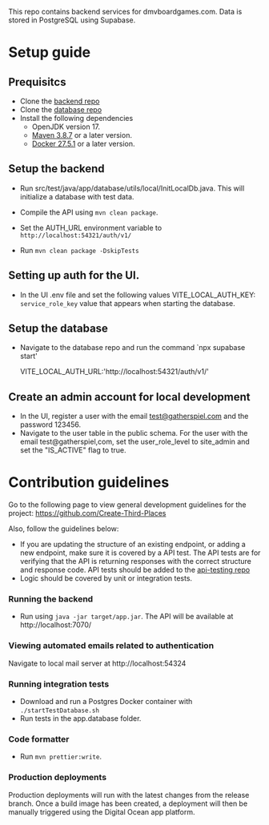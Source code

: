 This repo contains backend services for dmvboardgames.com. Data is stored in PostgreSQL using Supabase.

# Setup guide

## Prequisitcs
- Clone the [backend repo](https://github.com/gatherspiel/backend)
- Clone the [database repo](https://github.com/gatherspiel/database)
- Install the following dependencies
  - OpenJDK version 17.
  - [Maven 3.8.7](https://maven.apache.org/install.html) or a later version.
  - [Docker 27.5.1](https://docs.docker.com/engine/install/) or a later version. 

## Setup the backend
- Run src/test/java/app/database/utils/local/InitLocalDb.java. This will initialize a database with test data.

- Compile the API using `mvn clean package`. 
- Set the AUTH_URL environment variable to `http://localhost:54321/auth/v1/`
- Run `mvn clean package -DskipTests`


## Setting up auth for the UI.
- In the UI .env file and set the following values
    VITE_LOCAL_AUTH_KEY: `service_role_key` value that appears when starting the database.
## Setup the database

- Navigate to the database repo and run the command `npx supabase start'

    VITE_LOCAL_AUTH_URL:'http://localhost:54321/auth/v1/'
  
## Create an admin account for local development

- In the UI, register a user with the email test@gatherspiel.com and the password 123456.
- Navigate to the user table in the public schema. For the user with the email test@gatherspiel,com,
  set the user_role_level to site_admin and set the "IS_ACTIVE" flag to true.


# Contribution guidelines

Go to the following page to view general development guidelines for the project: https://github.com/Create-Third-Places

Also, follow the guidelines below:
- If you are updating the structure of an existing endpoint, or adding a new endpoint, make sure it is covered by a API test. The API tests are for verifying that the API is returning responses with the correct structure and response code. API tests should be added to the [api-testing repo](https://github.com/Create-Third-Places/api-testing)
- Logic should be covered by unit or integration tests. 


### Running the backend
- Run using `java -jar target/app.jar`. The API will be available at http://localhost:7070/
  
### Viewing automated emails related to authentication

Navigate to local mail server at http://localhost:54324


### Running integration tests

- Download and run a Postgres Docker container with `./startTestDatabase.sh`
- Run tests in the app.database folder.
  
### Code formatter

- Run `mvn prettier:write`.

### Production deployments

Production deployments will run with the latest changes from the release branch. Once a build image has been created, a deployment will then be manually triggered using the Digital Ocean app platform.

